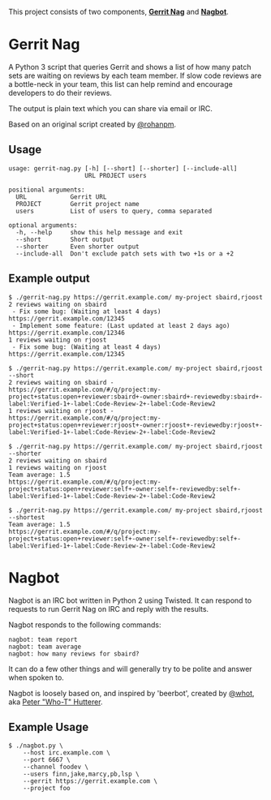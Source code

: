 This project consists of two components, __[Gerrit Nag](#gerrit-nag)__ and
__[Nagbot](#nagbot)__.

# Gerrit Nag

A Python 3 script that queries Gerrit and shows a list of how many patch sets
are waiting on reviews by each team member. If slow code reviews are a
bottle-neck in your team, this list can help remind and encourage developers
to do their reviews.

The output is plain text which you can share via email or IRC.

Based on an original script created by [@rohanpm](https://github.com/rohanpm).

## Usage

````
usage: gerrit-nag.py [-h] [--short] [--shorter] [--include-all]
                     URL PROJECT users

positional arguments:
  URL            Gerrit URL
  PROJECT        Gerrit project name
  users          List of users to query, comma separated

optional arguments:
  -h, --help     show this help message and exit
  --short        Short output
  --shorter      Even shorter output
  --include-all  Don't exclude patch sets with two +1s or a +2
````

## Example output

````
$ ./gerrit-nag.py https://gerrit.example.com/ my-project sbaird,rjoost
2 reviews waiting on sbaird
 - Fix some bug: (Waiting at least 4 days) https://gerrit.example.com/12345
 - Implement some feature: (Last updated at least 2 days ago) https://gerrit.example.com/12346
1 reviews waiting on rjoost
 - Fix some bug: (Waiting at least 4 days) https://gerrit.example.com/12345

$ ./gerrit-nag.py https://gerrit.example.com/ my-project sbaird,rjoost --short
2 reviews waiting on sbaird - https://gerrit.example.com/#/q/project:my-project+status:open+reviewer:sbaird+-owner:sbaird+-reviewedby:sbaird+-label:Verified-1+-label:Code-Review-2+-label:Code-Review2
1 reviews waiting on rjoost - https://gerrit.example.com/#/q/project:my-project+status:open+reviewer:rjoost+-owner:rjoost+-reviewedby:rjoost+-label:Verified-1+-label:Code-Review-2+-label:Code-Review2

$ ./gerrit-nag.py https://gerrit.example.com/ my-project sbaird,rjoost --shorter
2 reviews waiting on sbaird
1 reviews waiting on rjoost
Team average: 1.5
https://gerrit.example.com/#/q/project:my-project+status:open+reviewer:self+-owner:self+-reviewedby:self+-label:Verified-1+-label:Code-Review-2+-label:Code-Review2

$ ./gerrit-nag.py https://gerrit.example.com/ my-project sbaird,rjoost --shortest
Team average: 1.5
https://gerrit.example.com/#/q/project:my-project+status:open+reviewer:self+-owner:self+-reviewedby:self+-label:Verified-1+-label:Code-Review-2+-label:Code-Review2
````

# Nagbot

Nagbot is an IRC bot written in Python 2 using Twisted. It can respond to
requests to run Gerrit Nag on IRC and reply with the results.

Nagbot responds to the following commands:

````
nagbot: team report
nagbot: team average
nagbot: how many reviews for sbaird?
````

It can do a few other things and will generally try to be polite and answer
when spoken to.

Nagbot is loosely based on, and inspired by 'beerbot', created by
[@whot](https://github.com/whot), aka [Peter "Who-T"
Hutterer](http://who-t.blogspot.com.au/).

## Example Usage

````
$ ./nagbot.py \
    --host irc.example.com \
    --port 6667 \
    --channel foodev \
    --users finn,jake,marcy,pb,lsp \
    --gerrit https://gerrit.example.com \
    --project foo
````
